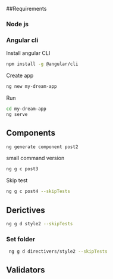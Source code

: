 
##Requirements 
### Node js 
### Angular cli 
Install angular CLI 
```bash
npm install -g @angular/cli
```

Create app 
```bash 
ng new my-dream-app
```

Run 

``` bash
cd my-dream-app
ng serve
```

 ## Components 
 
 ```bash 
ng generate component post2
 ```
 small command version
 ```bash
 ng g c post3
 ``` 
 Skip test 
 
 ```bash
 ng g c post4 --skipTests
 ``` 
 ## Derictives
 ```bash 
 ng g d style2 --skipTests
 ```
### Set folder 
```bash 
 ng g d directivers/style2 --skipTests
 ```
 
 ## Validators
 
 ```bash
 
 ```